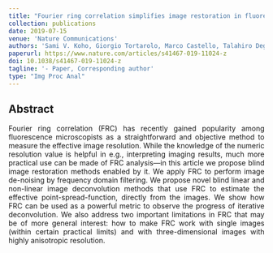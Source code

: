 ```yaml
---
title: "Fourier ring correlation simplifies image restoration in fluorescence microscopy"
collection: publications
date: 2019-07-15
venue: 'Nature Communications'
authors: 'Sami V. Koho, Giorgio Tortarolo, Marco Castello, Talahiro Deguchi, Albeto Diaspro, Giuseppe Vicidomini'
paperurl: https://www.nature.com/articles/s41467-019-11024-z
doi: 10.1038/s41467-019-11024-z
tagline: '- Paper, Corresponding author'
type: "Img Proc Anal"
---
```

<h2> Abstract </h2>
<p align= "justify">
Fourier ring correlation (FRC) has recently gained popularity among fluorescence microscopists as a straightforward and objective method to measure the effective image resolution. While the knowledge of the numeric resolution value is helpful in e.g., interpreting imaging results, much more practical use can be made of FRC analysis—in this article we propose blind image restoration methods enabled by it. We apply FRC to perform image de-noising by frequency domain filtering. We propose novel blind linear and non-linear image deconvolution methods that use FRC to estimate the effective point-spread-function, directly from the images. We show how FRC can be used as a powerful metric to observe the progress of iterative deconvolution. We also address two important limitations in FRC that may be of more general interest: how to make FRC work with single images (within certain practical limits) and with three-dimensional images with highly anisotropic resolution.
